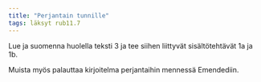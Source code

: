 ```yaml
---
title: "Perjantain tunnille"
tags: läksyt rub11.7
---
```


Lue ja suomenna huolella teksti 3 ja tee siihen liittyvät sisältötehtävät 1a ja 1b.

Muista myös palauttaa kirjoitelma perjantaihin mennessä Emendediin. 